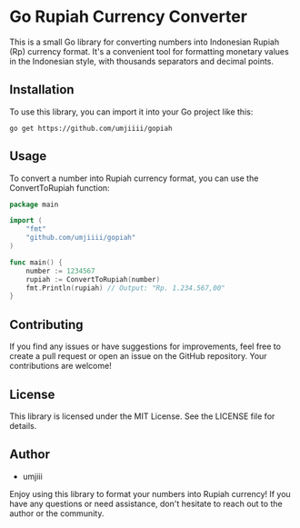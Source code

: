 # Go Rupiah Currency Converter

This is a small Go library for converting numbers into Indonesian Rupiah (Rp) currency format. It's a convenient tool for formatting monetary values in the Indonesian style, with thousands separators and decimal points.

## Installation

To use this library, you can import it into your Go project like this:

```shell
go get https://github.com/umjiiii/gopiah
```

## Usage

To convert a number into Rupiah currency format, you can use the ConvertToRupiah function:
```go
package main

import (
    "fmt"
    "github.com/umjiiii/gopiah"
)

func main() {
    number := 1234567
    rupiah := ConvertToRupiah(number)
    fmt.Println(rupiah) // Output: "Rp. 1.234.567,00"
}
```
## Contributing
If you find any issues or have suggestions for improvements, feel free to create a pull request or open an issue on the GitHub repository. Your contributions are welcome!

## License
This library is licensed under the MIT License. See the LICENSE file for details.

## Author
- umjiii

Enjoy using this library to format your numbers into Rupiah currency! If you have any questions or need assistance, don't hesitate to reach out to the author or the community.


